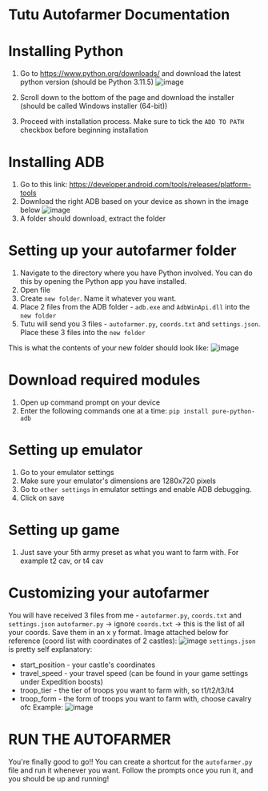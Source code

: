 # Tutu Autofarmer Documentation

# Installing Python
1. Go to https://www.python.org/downloads/ and download the latest python version (should be Python 3.11.5)
![image](https://github.com/RabbidTurkey/tutuautofarmerdocs/assets/76893259/0b28e5d3-ffcc-4e90-b754-1d6727b0e4bb)

2. Scroll down to the bottom of the page and download the installer (should be called Windows installer (64-bit))
3. Proceed with installation process. Make sure to tick the `ADD TO PATH` checkbox before beginning installation

# Installing ADB
1. Go to this link: https://developer.android.com/tools/releases/platform-tools
2. Download the right ADB based on your device as shown in the image below
![image](https://github.com/RabbidTurkey/tutuautofarmerdocs/assets/76893259/2e7c0337-549e-43f9-8e81-17b867547b9a)
3. A folder should download, extract the folder

# Setting up your autofarmer folder
1. Navigate to the directory where you have Python involved. You can do this by opening the Python app you have installed.
2. Open file
3. Create `new folder`. Name it whatever you want.
4. Place 2 files from the ADB folder - `adb.exe` and `AdbWinApi.dll` into the `new folder`
5. Tutu will send you 3 files - `autofarmer.py`, `coords.txt` and `settings.json`. Place these 3 files into the `new folder`

This is what the contents of your new folder should look like:
![image](https://github.com/RabbidTurkey/tutuautofarmerdocs/assets/76893259/07fa441f-52c0-4335-bdd3-72c181d26432)

# Download required modules
1. Open up command prompt on your device
2. Enter the following commands one at a time: `pip install pure-python-adb`

# Setting up emulator
1. Go to your emulator settings
2. Make sure your emulator's dimensions are 1280x720 pixels
3. Go to `other settings` in emulator settings and enable ADB debugging.
4. Click on save

# Setting up game
1. Just save your 5th army preset as what you want to farm with. For example t2 cav, or t4 cav

# Customizing your autofarmer
You will have received 3 files from me - `autofarmer.py`, `coords.txt` and `settings.json`
`autofarmer.py` -> ignore
`coords.txt` -> this is the list of all your coords. Save them in an x y format. Image attached below for reference (coord list with coordinates of 2 castles):
![image](https://github.com/RabbidTurkey/tutuautofarmerdocs/assets/76893259/06e188fa-154a-4bf0-a8d6-bcda90a4144c)
`settings.json` is pretty self explanatory: 
 - start_position - your castle's coordinates
 - travel_speed - your travel speed (can be found in your game settings under Expedition boosts)
 - troop_tier - the tier of troops you want to farm with, so t1/t2/t3/t4
 - troop_form - the form of troops you want to farm with, choose cavalry ofc
Example:
![image](https://github.com/RabbidTurkey/tutuautofarmerdocs/assets/76893259/ec8cbb88-515f-433f-83e9-78b9ceb581a5)

# RUN THE AUTOFARMER
You're finally good to go!! You can create a shortcut for the `autofarmer.py` file and run it whenever you want. Follow the prompts once you run it, and you should be up and running!

